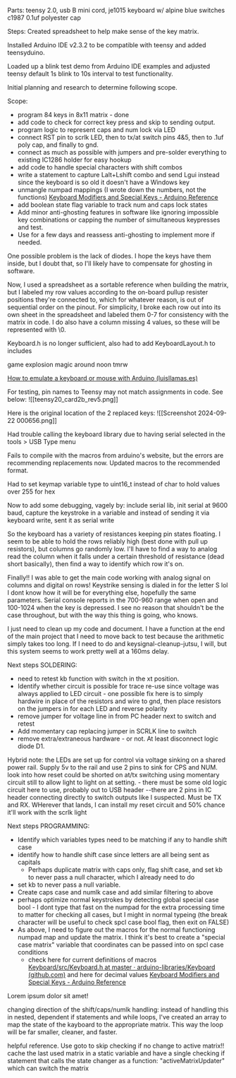 Parts: teensy 2.0, usb B mini cord, je1015 keyboard w/ alpine blue switches c1987 0.1uf polyester cap

Steps:
Created spreadsheet to help make sense of the key matrix.

Installed Arduino IDE v2.3.2 to be compatible with teensy and added teensyduino.

Loaded up a blink test demo from Arduino IDE examples and adjusted teensy default 1s blink to 10s interval to test functionality. 

Initial planning and research to determine following scope. 

Scope: 
 - program 84 keys in 8x11 matrix - done
 - add code to check for correct key press and skip to sending output. 
 - program logic to represent caps and num lock via LED 
 - connect RST pin to scrlk LED, then to tx/at switch pins 4&5, then to .1uf poly cap, and finally to gnd. 
 - connect as much as possible with jumpers and pre-solder everything to existing IC1286 holder for easy hookup
 -  add code to handle special characters with shift combos
 - write a statement to capture Lalt+Lshift combo and send Lgui instead since the keyboard is so old it doesn't have a Windows key
 - unmangle numpad mappings (I wrote down the numbers, not the functions) [Keyboard Modifiers and Special Keys - Arduino Reference](https://www.arduino.cc/reference/en/language/functions/usb/keyboard/keyboardmodifiers/)
 - add boolean state flag variable to track num and caps lock states
 - Add minor anti-ghosting features in software like ignoring impossible key combinations or capping the number of simultaneous keypresses and test. 
 - Use for a few days and reassess anti-ghosting to implement more if needed. 

One possible problem is the lack of diodes.  I hope the keys have them inside, but I doubt that, so I'll likely have to compensate for ghosting in software. 

Now, I used a spreadsheet as a sortable reference when building the matrix, but I labeled my row values according to the on-board pullup resister positions they're connected to, which for whatever reason, is out of sequential order on the pinout.  For simplicity, I broke each row out into its own sheet in the spreadsheet and labeled them 0-7 for consistency with the matrix in code.  I do also have a column missing 4 values, so these will be represented with \0. 

Keyboard.h is no longer sufficient, also had to add KeyboardLayout.h to includes

game explosion magic around noon tmrw

[How to emulate a keyboard or mouse with Arduino (luisllamas.es)](https://www.luisllamas.es/en/emulate-keyboard-mouse-arduino/)

For testing, pin names to Teensy may not match assignments in code. See below:
![[teensy20_card2b_rev5.png]]


Here is the original location of the 2 replaced keys: 
![[Screenshot 2024-09-22 000656.png]]


Had trouble calling the keyboard library due to having serial selected in the tools > USB Type menu

Fails to compile with the macros from arduino's website, but the errors are recommending replacements now.  Updated macros to the recommended format. 

Had to set keymap variable type to uint16_t instead of char to hold values over 255 for hex

Now to add some debugging, vagely by: include serial lib, init serial at 9600 baud, capture the keystroke in a variable and instead of sending it via keyboard write, sent it as serial write

So the keyboard has a variety of resistances keeping pin states floating.  I seem to be able to hold the rows reliably high (best done with pull up resistors), but columns go randomly low.  I'll have to find a way to analog read the column when it falls under a certain threshold of resistance (dead short basically), then find a way to identify which row it's on. 

Finally!!  I was able to get the main code working with analog signal on columns and digital on rows!  Keystrike sensing is dialed in for the letter S lol I dont know how it will be for everything else, hopefully the same parameters.  Serial console reports in the 700-960 range when open and 100-1024 when the key is depressed.  I see no reason that shouldn't be the case throughout, but with the way this thing is going, who knows. 

I just need to clean up my code and document.  I have a function at the end of the main project that I need to move back to test because the arithmetic simply takes too long.  If I need to do and keysignal-cleanup-jutsu, I will, but this system seems to work pretty well at a 160ms delay.

Next steps SOLDERING:
- need to retest kb function with switch in the xt position.
- Identify whether circuit is possible for trace re-use since voltage was always applied to LED circuit - one possible fix here is to simply hardwire in place of the resistors and wire to gnd, then place resistors on the jumpers in for each LED and reverse polarity
- remove jumper for voltage line in from PC header next to switch and retest
- Add momentary cap replacing jumper in SCRLK line to switch
- remove extra/extraneous hardware - or not. At least disconnect logic diode D1. 

Hybrid note: the LEDs are set up for control via voltage sinking on a shared power rail.  Supply 5v to the rail and use 2 pins to sink for CPS and NUM.  look into how reset could be shorted on at/tx switching using momentary circuit still to allow light to light on at setting.  - there must be some old logic circuit here to use, probably out to USB header --there are 2 pins in IC header connecting directly to switch outputs like I suspected.  Must be TX and RX.  WHerever that lands, I can install my reset circuit and 50% chance it'll work with the scrlk light

Next steps PROGRAMMING:
 - Identify which variables types need to be matching if any to handle shift case
 - identify how to handle shift case since letters are all being sent as capitals
	 - Perhaps duplicate matrix with caps only, flag shift case, and set kb to never pass a null character, which I already need to do
- set kb to never pass a null variable. 
- Create caps case and numlk case and add similar filtering to above
- perhaps optimize normal keystrokes by detecting global special case bool - I dont type that fast on the numpad for the extra processing time to matter for checking all cases, but I might in normal typeing (the break character will be useful to check spcl case bool flag, then exit on FALSE)
- As above, I need to figure out the macros for the normal functioning numpad map and update the matrix.  I think it's best to create a "special case matrix" variable that coordinates can be passed into on spcl case conditions
	- check here for current definitions of macros [Keyboard/src/Keyboard.h at master · arduino-libraries/Keyboard (github.com)](https://github.com/arduino-libraries/Keyboard/blob/master/src/Keyboard.h) and here for decimal values [Keyboard Modifiers and Special Keys - Arduino Reference](https://www.arduino.cc/reference/en/language/functions/usb/keyboard/keyboardmodifiers/)

Lorem ipsum dolor sit amet!

changing direction of the shift/caps/numlk handling: instead of handling this in nested, dependent if statements and while loops, I've created an array to map the state of the kayboard to the appropriate matrix.  This way the loop will be far smaller, cleaner, and faster. 

helpful reference.  Use goto to skip checking if no change to active matrix!! 
cache the last used matrix in a static variable and have a single checking if statement that calls the state changer as a function: "activeMatrixUpdater" which can switch the matrix